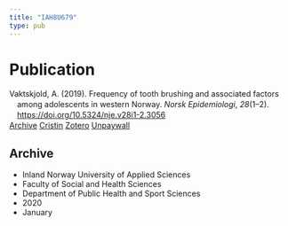 ```yaml
---
title: "IAH8U679"
type: pub
---
```

<h1>Publication</h1>
<article id="csl-bib-container-IAH8U679" class="csl-bib-container">
  <div class="csl-bib-body" style="line-height: 1.35; padding-left: 1em; text-indent:-1em;">
  <div class="csl-entry">Vaktskjold, A. (2019). Frequency of tooth brushing and associated factors among adolescents in western Norway. <i>Norsk Epidemiologi</i>, <i>28</i>(1&#x2013;2). <a href="https://doi.org/10.5324/nje.v28i1-2.3056">https://doi.org/10.5324/nje.v28i1-2.3056</a></div>
</div>
  <div class="csl-bib-buttons">
    <a href="#taxonomy-article-IAH8U679" class="csl-bib-button">Archive</a>
    <a href alt="Cristin URL" class="csl-bib-button">Cristin</a>
    <a href alt="Zotero URL" class="csl-bib-button">Zotero</a>
    <a href="https://www.ntnu.no/ojs/index.php/norepid/article/download/3056/2963" class="csl-bib-button">Unpaywall</a>
  </div>
  <div id="csl-bib-meta-container-IAH8U679"></div>
</article>
<div id="csl-bib-meta-IAH8U679" class="csl-bib-meta">
  <article id="taxonomy-article-IAH8U679" class="taxonomy-article">
    <h1>Archive</h1>
    <ul>
      <li>Inland Norway University of Applied Sciences</li>
      <li>Faculty of Social and Health Sciences</li>
      <li>Department of Public Health and Sport Sciences</li>
      <li>2020</li>
      <li>January</li>
    </ul>
  </article>
</div>
